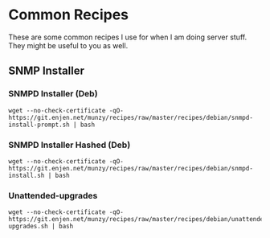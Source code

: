 # Common Recipes    
These are some common recipes I use for when I am doing server stuff. 
They might be useful to you as well.


## SNMP Installer



### SNMPD Installer (Deb)

```
wget --no-check-certificate -qO- https://git.enjen.net/munzy/recipes/raw/master/recipes/debian/snmpd-install-prompt.sh | bash
```

### SNMPD Installer Hashed (Deb)

```
wget --no-check-certificate -qO- https://git.enjen.net/munzy/recipes/raw/master/recipes/debian/snmpd-install.sh | bash
```


### Unattended-upgrades

```
wget --no-check-certificate -qO- https://git.enjen.net/munzy/recipes/raw/master/recipes/debian/unattended-upgrades.sh | bash
```